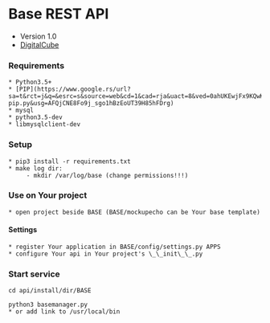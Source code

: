 # **Base REST API** #

* Version 1.0
* [DigitalCube](http://digitalcube.rs/)

### Requirements ###

    * Python3.5+
    * [PIP](https://www.google.rs/url?sa=t&rct=j&q=&esrc=s&source=web&cd=1&cad=rja&uact=8&ved=0ahUKEwjFx9KQwKHKAhUECCwKHVYBDDIQFggbMAA&url=https%3A%2F%2Fbootstrap.pypa.io%2Fget-pip.py&usg=AFQjCNE8Fo9j_sgo1hBzEoUT39H85hFDrg)
    * mysql
    * python3.5-dev
    * libmysqlclient-dev


### Setup ###

    * pip3 install -r requirements.txt
    * make log dir:
         - mkdir /var/log/base (change permissions!!!)

### Use on Your project ###

    * open project beside BASE (BASE/mockupecho can be Your base template)

#### Settings ####
    * register Your application in BASE/config/settings.py APPS
    * configure Your api in Your project's \_\_init\_\_.py

### Start service ###
    cd api/install/dir/BASE

    python3 basemanager.py
    * or add link to /usr/local/bin
